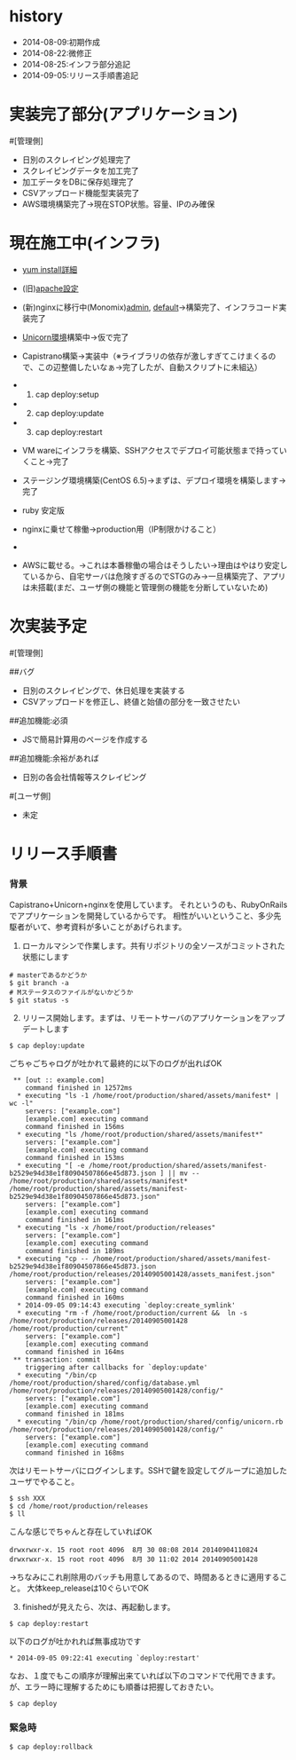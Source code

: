 
history
=====================
* 2014-08-09:初期作成
* 2014-08-22:微修正
* 2014-08-25:インフラ部分追記
* 2014-09-05:リリース手順書追記

実装完了部分(アプリケーション)
=====================
#[管理側]
* 日別のスクレイピング処理完了
* スクレイピングデータを加工完了
* 加工データをDBに保存処理完了
* CSVアップロード機能型実装完了
* AWS環境構築完了→現在STOP状態。容量、IPのみ確保
 
現在施工中(インフラ)
=====================
* [yum install詳細](http://qiita.com/pollseed/items/6e87c2e4e96d16717c28)
* (旧)[apache設定](https://github.com/pollseed/chef-common/tree/master/site-cookbooks/apache)
* (新)nginxに移行中(Monomix)[admin](https://github.com/pollseed/chef-common/blob/master/site-cookbooks/dstat/recipes/nginx_admin), [default](https://github.com/pollseed/chef-common/blob/master/site-cookbooks/dstat/recipes/nginx_default)→構築完了、インフラコード実装完了
* [Unicorn環境](https://github.com/pollseed/chef-common/blob/master/site-cookbooks/dstat/recipes/unicorn.rb)構築中→仮で完了
* Capistrano構築→実装中（※ライブラリの依存が激しすぎてこけまくるので、この辺整備したいなぁ→完了したが、自動スクリプトに未組込）
* 1. cap deploy:setup 
* 2. cap deploy:update
* 3. cap deploy:restart
* VM wareにインフラを構築、SSHアクセスでデプロイ可能状態まで持っていくこと→完了
* ステージング環境構築(CentOS 6.5)→まずは、デプロイ環境を構築します→完了
* ruby 安定版
* nginxに乗せて稼働→production用（IP制限かけること）
* 

* AWSに載せる。→これは本番稼働の場合はそうしたい→理由はやはり安定しているから、自宅サーバは危険すぎるのでSTGのみ→一旦構築完了、アプリは未搭載(まだ、ユーザ側の機能と管理側の機能を分断していないため)

次実装予定
=====================
#[管理側]

##バグ
* 日別のスクレイピングで、休日処理を実装する
* CSVアップロードを修正し、終値と始値の部分を一致させたい

##追加機能:必須
* JSで簡易計算用のページを作成する

##追加機能:余裕があれば
* 日別の各会社情報等スクレイピング

#[ユーザ側]
* 未定


リリース手順書
=====================
### 背景
Capistrano+Unicorn+nginxを使用しています。
それというのも、RubyOnRailsでアプリケーションを開発しているからです。
相性がいいということ、多少先駆者がいて、参考資料が多いことがあげられます。

1. ローカルマシンで作業します。共有リポジトリの全ソースがコミットされた状態にします
```
# masterであるかどうか
$ git branch -a
# Mステータスのファイルがないかどうか
$ git status -s
```
2. リリース開始します。まずは、リモートサーバのアプリケーションをアップデートします
```
$ cap deploy:update
```
ごちゃごちゃログが吐かれて最終的に以下のログが出ればOK
```
 ** [out :: example.com] 
    command finished in 12572ms
  * executing "ls -1 /home/root/production/shared/assets/manifest* | wc -l"
    servers: ["example.com"]
    [example.com] executing command
    command finished in 156ms
  * executing "ls /home/root/production/shared/assets/manifest*"
    servers: ["example.com"]
    [example.com] executing command
    command finished in 153ms
  * executing "[ -e /home/root/production/shared/assets/manifest-b2529e94d38e1f80904507866e45d873.json ] || mv -- /home/root/production/shared/assets/manifest* /home/root/production/shared/assets/manifest-b2529e94d38e1f80904507866e45d873.json"
    servers: ["example.com"]
    [example.com] executing command
    command finished in 161ms
  * executing "ls -x /home/root/production/releases"
    servers: ["example.com"]
    [example.com] executing command
    command finished in 189ms
  * executing "cp -- /home/root/production/shared/assets/manifest-b2529e94d38e1f80904507866e45d873.json /home/root/production/releases/20140905001428/assets_manifest.json"
    servers: ["example.com"]
    [example.com] executing command
    command finished in 160ms
  * 2014-09-05 09:14:43 executing `deploy:create_symlink'
  * executing "rm -f /home/root/production/current &&  ln -s /home/root/production/releases/20140905001428 /home/root/production/current"
    servers: ["example.com"]
    [example.com] executing command
    command finished in 164ms
 ** transaction: commit
    triggering after callbacks for `deploy:update'
  * executing "/bin/cp /home/root/production/shared/config/database.yml /home/root/production/releases/20140905001428/config/"
    servers: ["example.com"]
    [example.com] executing command
    command finished in 181ms
  * executing "/bin/cp /home/root/production/shared/config/unicorn.rb /home/root/production/releases/20140905001428/config/"
    servers: ["example.com"]
    [example.com] executing command
    command finished in 168ms
```
次はリモートサーバにログインします。SSHで鍵を設定してグループに追加したユーザでやること。
```
$ ssh XXX
$ cd /home/root/production/releases
$ ll
```
こんな感じでちゃんと存在していればOK
```
drwxrwxr-x. 15 root root 4096  8月 30 08:08 2014 20140904110824
drwxrwxr-x. 15 root root 4096  8月 30 11:02 2014 20140905001428
```
→ちなみにこれ削除用のバッチも用意してあるので、時間あるときに適用すること。
大体keep_releaseは10ぐらいでOK

3. finishedが見えたら、次は、再起動します。
```
$ cap deploy:restart
```
以下のログが吐かれれば無事成功です
```
* 2014-09-05 09:22:41 executing `deploy:restart'
```

なお、１度でもこの順序が理解出来ていれば以下のコマンドで代用できます。が、エラー時に理解するためにも順番は把握しておきたい。
```
$ cap deploy
```

### 緊急時
```
$ cap deploy:rollback
```
